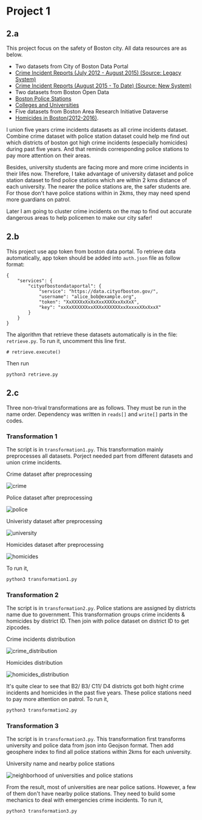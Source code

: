 # Project 1

## 2.a

This project focus on the safety of Boston city. All data resources are as below.
 - Two datasets from City of Boston Data Portal  
  - [Crime Incident Reports (July 2012 - August 2015) (Source: Legacy System)](https://data.cityofboston.gov/Public-Safety/Crime-Incident-Reports-July-2012-August-2015-Sourc/7cdf-6fgx)  
  - [Crime Incident Reports (August 2015 - To Date) (Source: New System)](https://data.cityofboston.gov/Public-Safety/Crime-Incident-Reports-August-2015-To-Date-Source-/fqn4-4qap) 
 - Two datasets from Boston Open Data 
  - [Boston Police Stations](http://bostonopendata-boston.opendata.arcgis.com/datasets/e5a0066d38ac4e2abbc7918197a4f6af_6) 
  - [Colleges and Universities](http://bostonopendata-boston.opendata.arcgis.com/datasets/cbf14bb032ef4bd38e20429f71acb61a_2)
 - Five datasets from Boston Area Research Initiative Dataverse 
  - [Homicides in Boston(2012-2016)](https://dataverse.harvard.edu/dataset.xhtml?persistentId=doi:10.7910/DVN/1J0IBN). 

I union five years crime incidents datasets as all crime incidents dataset. Combine crime dataset with police station dataset could help me find out which districts of boston got high crime incidents (especially homicides) during past five years. And that reminds corresponding police stations to pay more attention on their areas.

Besides, university students are facing more and more crime incidents in their lifes now. Therefore, I take advantage of university dataset and police station dataset to find police stations which are within 2 kms distance of each university. The nearer the police stations are, the safer students are. For those don't have police stations within in 2kms, they may need spend more guardians on patrol.

Later I am going to cluster crime incidents on the map to find out accurate dangerous areas to help policemen to make our city safer!

## 2.b

This project use app token from boston data portal. To retrieve data automatically, app token should be added into `auth.json` file as follow format:
```
{
    "services": {
        "cityofbostondataportal": {
            "service": "https://data.cityofboston.gov/",
            "username": "alice_bob@example.org",
            "token": "XxXXXXxXxXxXxxXXXXxxXxXxX",
            "key": "xxXxXXXXXXxxXXXxXXXXXXxxXxxxxXXxXxxX"
        }
    }
}
```
The algorithm that retrieve these datasets automatically is in the file: ```retrieve.py```. To run it, uncomment this line first.

```
# retrieve.execute()
```
Then run
```
python3 retrieve.py
```

## 2.c

Three non-trival transformations are as follows. They must be run in the name order. Dependency was written in ```reads[]``` and ```write[]``` parts in the codes.

### Transformation 1

The script is in ```transformation1.py```. This transformation mainly preprocesses all datasets. Porject needed part from different datasets and union crime incidents.  

Crime dataset after preprocessing

![crime](http://datamechanics.io/data/tigerlei/4.png) 

Police dataset after preprocessing

![police](http://datamechanics.io/data/tigerlei/5.png) 

Univeristy dataset after preprocessing

![university](http://datamechanics.io/data/tigerlei/6.png) 

Homicides dataset after preprocessing

![homicides](http://datamechanics.io/data/tigerlei/7.png) 

To run it,
```python
python3 transformation1.py
```

### Transformation 2

The script is in ```transformation2.py```. Police stations are assigned by districts name due to government. This transformation groups crime incidents & homicides by district ID. Then join with police dataset on district ID to get zipcodes.

Crime incidents distribution

![crime_distribution](http://datamechanics.io/data/tigerlei/1.png) 

Homicides distribution

![homicides_distribution](http://datamechanics.io/data/tigerlei/2.png) 

It's quite clear to see that B2/ B3/ C11/ D4 districts got both hight crime incidents and homicides in the past five years. These police stations need to pay more attention on patrol. To run it,
```python
python3 transformation2.py
```

### Transformation 3

The script is in ```transformation3.py```. This transformation first transforms university and police data from json into Geojson format. Then add geosphere index to find all police stations within 2kms for each university. 

University name and nearby police stations

![neighborhood of universities and police stations](http://datamechanics.io/data/tigerlei/3.png)

 From the result, most of universities are near police sations. However, a few of them don't have nearby police stations. They need to build some mechanics to deal with emergencies crime incidents. To run it,
```python
python3 transformation3.py
```
